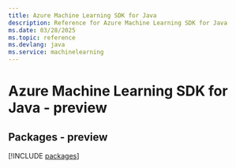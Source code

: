 ```yaml
---
title: Azure Machine Learning SDK for Java
description: Reference for Azure Machine Learning SDK for Java
ms.date: 03/28/2025
ms.topic: reference
ms.devlang: java
ms.service: machinelearning
---
```

# Azure Machine Learning SDK for Java - preview
## Packages - preview
[!INCLUDE [packages](machine-learning-index.md)]